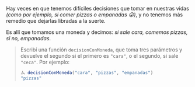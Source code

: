 Hay veces en que tenemos difíciles decisiones que tomar en nuestras vidas _(como por ejemplo, si comer pizzas o empanadas :stuck_out_tongue:)_, y no tenemos más remedio que dejarlas libradas a la suerte. 

Es allí que tomamos una moneda y decimos: _si sale cara, comemos pizzas, si no, empanadas_. 

> Escribí una función `decisionConMoneda`, que toma tres parámetros y devuelve el segundo si el primero es `"cara"`, o el segundo, si sale `"ceca"`. Por ejemplo: 
> 
> ```javascript
> ム decisionConMoneda("cara", "pizzas", "empanadas")
> "pizzas"
> ```